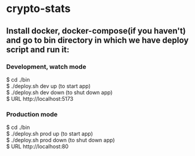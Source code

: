 # crypto-stats

## Install docker, docker-compose(if you haven't) and go to bin directory in which we have deploy script and run it:


### Development, watch mode
 $ cd ./bin <br/>
 $ ./deploy.sh dev up (to start app) <br/>
 $ ./deploy.sh dev down (to shut down app) <br/>
 $ URL http://localhost:5173 <br/>

### Production mode
 $ cd ./bin <br/>
 $ ./deploy.sh prod up (to start app) <br/>
 $ ./deploy.sh prod down (to shut down app) <br/>
 $ URL http://localhost:80 <br/>